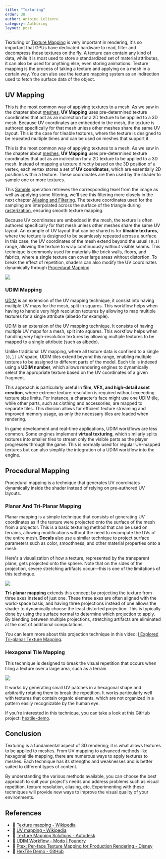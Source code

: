 ```yaml
---
title: "Texturing"
order: 30
author: Antoine Lelievre
category: Authoring 
layout: post
---
```


Texturing or [Texture Mapping](https://en.wikipedia.org/wiki/Texture_mapping) is very important in rendering, it's so important that GPUs have dedicated hardware to read, filter and decompress those textures on the fly. A texture can contain any kind of data, while it is most used to store a standardized set of material attributes, it can also be used for anything else, even storing animations. Texture mapping is the process of taking a texture and applying on a mesh in a certain way. You can also see the texture mapping system as an indirection used to fetch the surface data of the object.

## UV Mapping

This is the most common way of applying textures to a mesh. As we saw in the chapter about [meshes](Meshes.md#texture-coordinates-uv), **UV Mapping** uses pre-determined texture coordinates that act as an indirection for a 2D texture to be applied to a 3D mesh. Because UV coordinates are embedded in the mesh, the texture is authored specifically for that mesh unless other meshes share the same UV layout. This is the case for tileable textures, where the texture is designed to be repeated multiple times and can be used on meshes that support it.

This is the most common way of applying textures to a mesh. As we saw in the chapter about [meshes](Meshes.md#texture-coordinates-uv), **UV Mapping** uses pre-determined texture coordinates that act as an indirection for a 2D texture to be applied to a 3D mesh. Instead of mapping a texture directly based on the 3D position of a vertex, each vertex stores a set of **UV coordinates**, which are essentially 2D positions within a texture. These coordinates are then used by the shader to sample one or more textures.

This [Sample](https://learn.microsoft.com/en-us/windows/win32/direct3dhlsl/dx-graphics-hlsl-to-sample) operation retrieves the corresponding texel from the image as well as applying some filtering, we'll see this filtering more closely in the next chapter [Aliasing and Filtering](AliasingAndFiltering.md). The texture coordinates used for the sampling are interpolated across the surface of the triangle during [rasterization](Rasterization.md#vertex-interpolation), ensuring smooth texture mapping.

Because UV coordinates are embedded in the mesh, the texture is often authored specifically for that mesh unless other meshes share the same UV layout. An example of UV layout that can be shared is for **tileable textures**, where the texture is designed to be seamlessly repeated across a surface. In this case, the UV coordinates of the mesh extend beyond the usual `[0,1]` range, allowing the texture to wrap continuously without visible seams. This technique is commonly used for materials like brick walls, floors, and fabrics, where a single texture can cover large areas without distortion. To break the effect of repetition, shaders can also modify the UV coordinates dynamically through [Procedural Mapping](Texturing.md#procedural-mapping).

![](/assets/Recordings/Texturing%20-%20UV.gif)

### UDIM Mapping

[UDIM](https://learn.foundry.com/modo/content/help/pages/uving/udim_workflow.html) is an extension of the UV mapping technique, it consist into having multiple UV maps for the mesh, split in squares. This workflow helps when having to handle very high resolution textures by allowing to map multiple textures for a single attribute (albedo for example).

UDIM is an extension of the UV mapping technique. It consists of having multiple UV maps for a mesh, split into squares. This workflow helps when handling very high-resolution textures by allowing multiple textures to be mapped to a single attribute (such as albedo).  

Unlike traditional UV mapping, where all texture data is confined to a single `[0,1]` UV space, UDIM tiles extend beyond this range, enabling multiple textures to be assigned to different parts of the model. Each tile is indexed using a **UDIM number**, which allows rendering engines to dynamically select the appropriate texture based on the UV coordinates of a given fragment.  

This approach is particularly useful in **film, VFX, and high-detail asset creation**, where extreme texture resolution is required without exceeding texture size limits. For instance, a character’s face might use one UDIM tile, while other parts, such as clothing and accessories, are mapped to separate tiles. This division allows for efficient texture streaming and improved memory usage, as only the necessary tiles are loaded when rendering.  

In game development and real-time applications, UDIM workflows are less common. Some engines implement **virtual texturing**, which similarly splits textures into smaller tiles to stream only the visible parts as the player progresses through the game. This is normally used for regular UV-mapped textures but can also simplify the integration of a UDIM workflow into the engine.  

## Procedural Mapping

Procedural mapping is a technique that generates UV coordinates dynamically inside the shader instead of relying on pre-authored UV layouts.

### Planar And Tri-Planar Mapping

Planar mapping is a simple technique that consists of generating UV coordinates as if the texture were projected onto the surface of the mesh from a projector. This is a basic texturing method that can be used on terrains, allowing modifications without the need to recompute the UVs of the entire mesh. **Decals** also use a similar technique to project surface parameters such as color, smoothness, and other material properties onto a mesh.  

Here's a visualization of how a texture, represented by the transparent plane, gets projected onto the sphere. Note that on the sides of the projection, severe stretching artifacts occur—this is one of the limitations of this technique.  

![](/assets/Recordings/Texturing%20-%20Planar%20Mapping.gif)  

**Tri-planar mapping** extends this concept by projecting the texture from three axes instead of just one. These three axes are often aligned with the world-space basis, and having three projections instead of one allows the shader to dynamically choose the least distorted projection. This is typically done by using the surface normal to determine which projection to apply. By blending between multiple projections, stretching artifacts are eliminated at the cost of additional computations.  

You can learn more about this projection technique in this video: [I Explored Tri-planar Texture Mapping](https://www.youtube.com/watch?app=desktop&v=7TodHAg3pOU).  

### Hexagonal Tile Mapping

This technique is designed to break the visual repetition that occurs when tiling a texture over a large area, such as a terrain.

[![](/assets/Images/Hextiling.gif)](https://github.com/mmikk/hextile-demo)

It works by generating small UV patches in a hexagonal shape and arbitrarily rotating them to break the repetition. It works particularly well with textures that contain organic elements, which are not organized in a pattern easily recognizable by the human eye.

If you're interested in this technique, you can take a look at this GitHub project: [hextile-demo](https://github.com/mmikk/hextile-demo).

## Conclusion

Texturing is a fundamental aspect of 3D rendering; it is what allows textures to be applied to meshes. From UV mapping to advanced methods like hexagonal tile mapping, there are numerous ways to apply textures to meshes. Each technique has its strengths and weaknesses and is better suited to different types of content.

By understanding the various methods available, you can choose the best approach to suit your project's needs and address problems such as visual repetition, texture resolution, aliasing, etc. Experimenting with these techniques will provide new ways to improve the visual quality of your environments.

## References

- 📄 [Texture mapping - Wikipedia](https://en.wikipedia.org/wiki/Texture_mapping)
- 📄 [UV mapping - Wikipedia](https://en.wikipedia.org/wiki/UV_mapping)
- 📄 [Texture Mapping Solutions - Autodesk](https://www.autodesk.com/solutions/texture-mapping)
- 📄 [UDIM Workflow - Modo | Foundry](https://learn.foundry.com/modo/content/help/pages/uving/udim_workflow.html)
- 📄 [Ptex: Per-face Texture Mapping for Production Rendering - Disney](https://media.disneyanimation.com/technology/opensource/ptex/ptex-slides.pdf)
- 📄 [HexTile Demo - GitHub](https://github.com/mmikk/hextile-demo)
